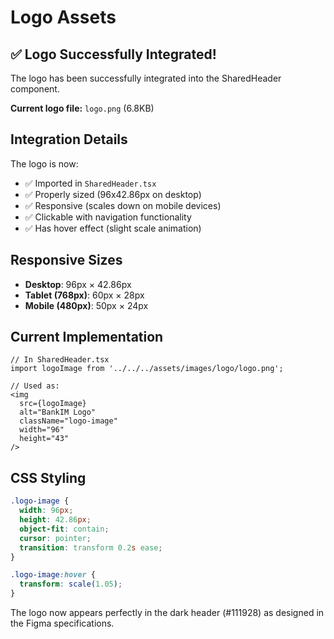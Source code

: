 # Logo Assets

## ✅ Logo Successfully Integrated!

The logo has been successfully integrated into the SharedHeader component.

**Current logo file:** `logo.png` (6.8KB)

## Integration Details

The logo is now:
- ✅ Imported in `SharedHeader.tsx`
- ✅ Properly sized (96x42.86px on desktop)
- ✅ Responsive (scales down on mobile devices)
- ✅ Clickable with navigation functionality
- ✅ Has hover effect (slight scale animation)

## Responsive Sizes

- **Desktop**: 96px × 42.86px
- **Tablet (768px)**: 60px × 28px  
- **Mobile (480px)**: 50px × 24px

## Current Implementation

```tsx
// In SharedHeader.tsx
import logoImage from '../../../assets/images/logo/logo.png';

// Used as:
<img 
  src={logoImage} 
  alt="BankIM Logo" 
  className="logo-image"
  width="96"
  height="43"
/>
```

## CSS Styling

```css
.logo-image {
  width: 96px;
  height: 42.86px;
  object-fit: contain;
  cursor: pointer;
  transition: transform 0.2s ease;
}

.logo-image:hover {
  transform: scale(1.05);
}
```

The logo now appears perfectly in the dark header (#111928) as designed in the Figma specifications. 